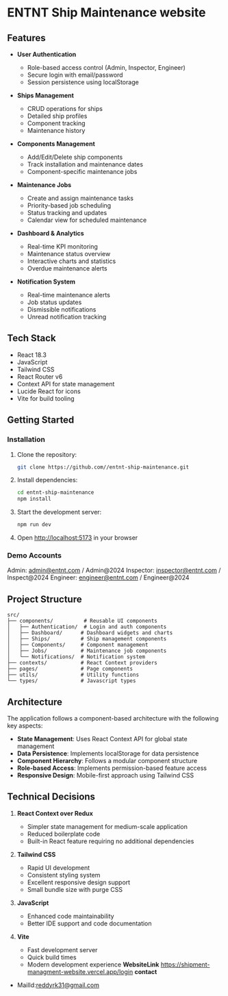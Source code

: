 # ENTNT Ship Maintenance website
## Features

- **User Authentication**
  - Role-based access control (Admin, Inspector, Engineer)
  - Secure login with email/password
  - Session persistence using localStorage

- **Ships Management**
  - CRUD operations for ships
  - Detailed ship profiles
  - Component tracking
  - Maintenance history

- **Components Management**
  - Add/Edit/Delete ship components
  - Track installation and maintenance dates
  - Component-specific maintenance jobs

- **Maintenance Jobs**
  - Create and assign maintenance tasks
  - Priority-based job scheduling
  - Status tracking and updates
  - Calendar view for scheduled maintenance

- **Dashboard & Analytics**
  - Real-time KPI monitoring
  - Maintenance status overview
  - Interactive charts and statistics
  - Overdue maintenance alerts

- **Notification System**
  - Real-time maintenance alerts
  - Job status updates
  - Dismissible notifications
  - Unread notification tracking

## Tech Stack

- React 18.3
- JavaScript
- Tailwind CSS
- React Router v6
- Context API for state management
- Lucide React for icons
- Vite for build tooling

## Getting Started
### Installation

1. Clone the repository:
   ```bash
   git clone https://github.com//entnt-ship-maintenance.git
   ```

2. Install dependencies:
   ```bash
   cd entnt-ship-maintenance
   npm install
   ```

3. Start the development server:
   ```bash
   npm run dev
   ```

4. Open [http://localhost:5173](http://localhost:5173) in your browser

### Demo Accounts
Admin: admin@entnt.com / Admin@2024
Inspector: inspector@entnt.com / Inspect@2024
Engineer: engineer@entnt.com / Engineer@2024

## Project Structure

```
src/
├── components/          # Reusable UI components
│   ├── Authentication/  # Login and auth components
│   ├── Dashboard/      # Dashboard widgets and charts
│   ├── Ships/          # Ship management components
│   ├── Components/     # Component management
│   ├── Jobs/           # Maintenance job components
│   └── Notifications/  # Notification system
├── contexts/           # React Context providers
├── pages/              # Page components
├── utils/              # Utility functions
└── types/              # Javascript types
```

## Architecture

The application follows a component-based architecture with the following key aspects:

- **State Management**: Uses React Context API for global state management
- **Data Persistence**: Implements localStorage for data persistence
- **Component Hierarchy**: Follows a modular component structure
- **Role-based Access**: Implements permission-based feature access
- **Responsive Design**: Mobile-first approach using Tailwind CSS

## Technical Decisions

1. **React Context over Redux**
   - Simpler state management for medium-scale application
   - Reduced boilerplate code
   - Built-in React feature requiring no additional dependencies

2. **Tailwind CSS**
   - Rapid UI development
   - Consistent styling system
   - Excellent responsive design support
   - Small bundle size with purge CSS

3. **JavaScript**
   - Enhanced code maintainability
   - Better IDE support and code documentation

4. **Vite**
   - Fast development server
   - Quick build times
   - Modern development experience
**WebsiteLink**
https://shipment-managment-website.vercel.app/login
**contact**
 - MailId:reddyrk31@gmail.com
